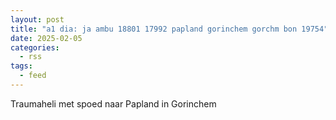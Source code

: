 ```yaml
---
layout: post
title: "a1 dia: ja ambu 18801 17992 papland gorinchem gorchm bon 19754"
date: 2025-02-05
categories: 
  - rss
tags: 
  - feed
---
```


Traumaheli met spoed naar Papland in Gorinchem
